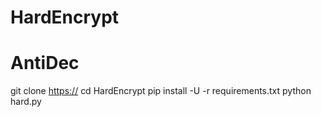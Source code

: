 # HardEncrypt
# AntiDec

git clone [https://](https://github.com/shinoby10/HardEncrypt)
cd HardEncrypt
pip install -U -r requirements.txt
python hard.py

